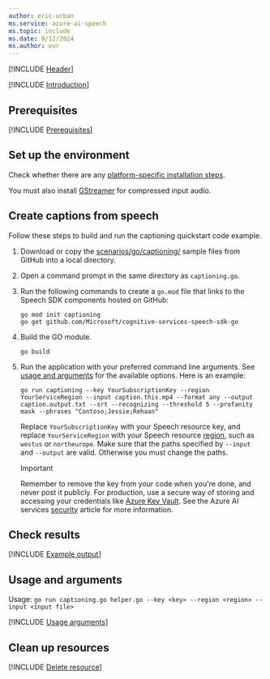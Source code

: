 ```yaml
---
author: eric-urban
ms.service: azure-ai-speech
ms.topic: include
ms.date: 9/12/2024
ms.author: eur
---
```


[!INCLUDE [Header](../../common/go.md)]

[!INCLUDE [Introduction](intro.md)]

## Prerequisites

[!INCLUDE [Prerequisites](../../common/azure-prerequisites.md)]

## Set up the environment

Check whether there are any [platform-specific installation steps](../../../quickstarts/setup-platform.md?pivots=programming-language-go).

You must also install [GStreamer](~/articles/ai-services/speech-service/how-to-use-codec-compressed-audio-input-streams.md) for compressed input audio.

## Create captions from speech

Follow these steps to build and run the captioning quickstart code example.

1. Download or copy the <a href="https://github.com/Azure-Samples/cognitive-services-speech-sdk/tree/master/scenarios/go/captioning/"  title="Copy the samples"  target="_blank">scenarios/go/captioning/</a> sample files from GitHub into a local directory. 
1. Open a command prompt in the same directory as `captioning.go`.
1. Run the following commands to create a `go.mod` file that links to the Speech SDK components hosted on GitHub:
    ```console
    go mod init captioning
    go get github.com/Microsoft/cognitive-services-speech-sdk-go
    ```
1. Build the GO module.
    ```console
    go build
    ```
1. Run the application with your preferred command line arguments. See [usage and arguments](#usage-and-arguments) for the available options. Here is an example:
    ```console
    go run captioning --key YourSubscriptionKey --region YourServiceRegion --input caption.this.mp4 --format any --output caption.output.txt --srt --recognizing --threshold 5 --profanity mask --phrases "Contoso;Jessie;Rehaan"
    ```
    Replace `YourSubscriptionKey` with your Speech resource key, and replace `YourServiceRegion` with your Speech resource [region](~/articles/ai-services/speech-service/regions.md), such as `westus` or `northeurope`. Make sure that the paths specified by `--input` and `--output` are valid. Otherwise you must change the paths.

    > [!IMPORTANT]
    > Remember to remove the key from your code when you're done, and never post it publicly. For production, use a secure way of storing and accessing your credentials like [Azure Key Vault](../../../../use-key-vault.md). See the Azure AI services [security](../../../../security-features.md) article for more information.


## Check results

[!INCLUDE [Example output](example-output.md)]

## Usage and arguments

Usage: `go run captioning.go helper.go --key <key> --region <region> --input <input file>`

[!INCLUDE [Usage arguments](usage-arguments.md)]

## Clean up resources

[!INCLUDE [Delete resource](../../common/delete-resource.md)]
